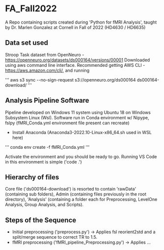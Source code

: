 # FA_Fall2022
A Repo containing scripts created during 'Python for fMRI Analysis', taught by Dr. Marlen Gonzalez at Cornell in Fall of 2022 (HD4630 / HD6635)

## Data set used
Stroop Task dataset from OpenNeuro - https://openneuro.org/datasets/ds000164/versions/00001
Downloaded using aws command line interface. Recommended getting AWS CLI - https://aws.amazon.com/cli/, and running

'''
  aws s3 sync --no-sign-request s3://openneuro.org/ds000164 ds000164-download/
'''

## Analysis Pipeline Software
Pipeline developed on Windows 11 system using Ubuntu 18 on Windows Subsystem Linux (Wsl).
Software run in Conda environment w/ Nipype, fslpy (fMRI_Conda.yml environment file present can recreate)
- Install Anaconda (Anaconda3-2022.10-Linux-x86_64.sh used in WSL here)

'''
  conda env create -f fMRI_Conda.yml
'''

Activate the environment and you should be ready to go. Running VS Code in this environment is simple ('code .')

## Hierarchy of files
Core file ('ds000164-download') is resorted to contain 'rawData' (containing sub folders), Admin (containing files previously in the root directory), 'Analysis' (containing a folder each for Preprocessing, LevelOne Analysis, Group Analysis, and Scripts).

## Steps of the Sequence
- Initial preprocessing ('preprocess.py') -> Applies fsl reorient2std and a split/merge sequence to correct TR to 1.5.
- fMRI preprocessing ('fMRI_pipeline_Preprocessing.py') -> Applies ...
